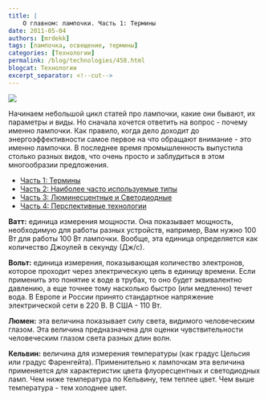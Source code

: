 ```yaml
---
title: |
    О главном: лампочки. Часть 1: Термины
date: 2011-05-04
authors: [mrdekk]
tags: [лампочка, освещение, термины]
categories: [Технологии]
permalink: /blog/technologies/458.html
blogcat: Технологии
excerpt_separator: <!--cut-->
---
```



![](http://itw66.ru/uploads/images/00/00/01/2011/05/04/320356.jpg)



Начинаем небольшой цикл статей про лампочки, какие они бывают, их параметры и виды. Но сначала хочется ответить на вопрос - почему именно лампочки. Как правило, когда дело доходит до энергоэффективности самое первое на что обращают внимание - это именно лампочки. В последнее время промышленность выпустила столько разных видов, что очень просто и заблудиться в этом многообразии предложения. 


<!--cut-->

- [Часть 1: Термины](http://itw66.ru/blog/technologies/458.html)
- [Часть 2: Наиболее часто используемые типы](http://itw66.ru/blog/technologies/461.html)
- [Часть 3: Люминесцентные и Светодиодные](http://itw66.ru/blog/technologies/463.html)
- [Часть 4: Перспективные технологии](http://itw66.ru/blog/technologies/466.html)


**Ватт:** единица измерения мощности. Она показывает мощность, необходимую для работы разных устройств, например, Вам нужно 100 Вт для работы 100 Вт лампочки. Вообще, эта единица определяется как количество Джоулей в секунду (Дж/с).

**Вольт:** единица измерения, показывающая количество электронов, которое проходит через электрическую цепь в единицу времени. Если применить это понятие к воде в трубах, то оно будет эквивалентно давлению, а еще точнее тому насколько быстро (или медленно) течет вода. В Европе и России принято стандартное напряжение электрической сети в 220 В. В США - 110 Вт.

**Люмен:** эта величина показывает силу света, видимого человеческим глазом. Эта величина предназначена для оценки чувствительности человеческим глазом света разных длин волн.

**Кельвин:** величина для измерения температуры (как градус Цельсия или градус Фаренгейта). Применительно к лампочкам эта величина применяется для характеристик цвета флуоресцентных и светодиодных ламп. Чем ниже температура по Кельвину, тем теплее цвет. Чем выше температура - тем холоднее цвет.
